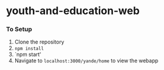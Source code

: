 # youth-and-education-web

### To Setup

1. Clone the repository
2. `npm install`
3. `npm start'
4. Navigate to `localhost:3000/yande/home` to view the webapp
